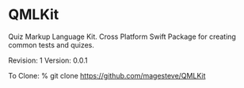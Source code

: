# QMLKit

Quiz Markup Language Kit.
Cross Platform Swift Package for creating common tests and quizes.

Revision: 1
Version: 0.0.1

To Clone: % git clone https://github.com/magesteve/QMLKit


